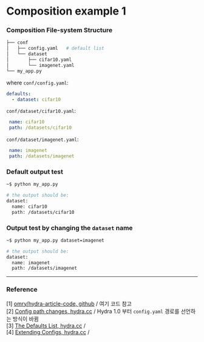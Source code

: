 # Composition example 1

### Composition File-system Structure 

```bash
├── conf
│   ├── config.yaml   # default list 
│   └── dataset
│       ├── cifar10.yaml
│       └── imagenet.yaml
└── my_app.py
```

where `conf/config.yaml`: 

```yaml
defaults:
  - dataset: cifar10
```

`conf/dataset/cifar10.yaml`:

```yaml
 name: cifar10
 path: /datasets/cifar10
```

`conf/dataset/imagenet.yaml`:

```yaml
 name: imagenet
 path: /datasets/imagenet
```



### Default output test 

```bash
~$ python my_app.py 

# the output should be: 
dataset:
  name: cifar10
  path: /datasets/cifar10
```



### Output test by changing the `dataset` name 

```bash
~$ python my_app.py dataset=imagenet

# the output should be: 
dataset:
  name: imagenet
  path: /datasets/imagenet
```





***

### Reference 

[1] [omry/hydra-article-code, github](https://github.com/omry/hydra-article-code/tree/master/composition) / 여기 코드 참고 <br/>
[2] [Config path changes, hydra.cc](https://github.com/omry/hydra-article-code/tree/master/composition)  / Hydra 1.0 부터 `config.yaml` 경로를 선언하는 방식이 바뀜 <br/>
[3] [The Defaults List, hydra.cc](https://hydra.cc/docs/next/advanced/defaults_list/) /  <br/>
[4] [Extending Configs, hydra.cc](https://hydra.cc/docs/next/patterns/extending_configs) / 

